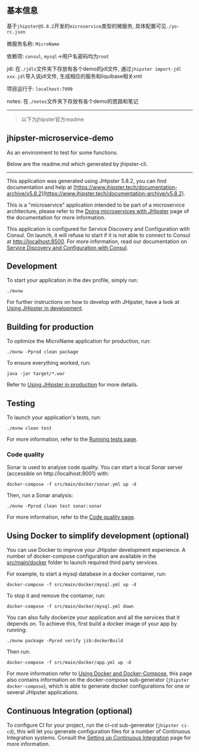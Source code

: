 ## 基本信息

基于`jhipster@5.8.2`开发的`microservice`类型的微服务, 具体配置可见`./yo-rc.json`

微服务名称: `MicroName`

依赖项: `consul`, `mysql`->用户名密码均为`root`

jdl: 在`./jdls`文件夹下存放有各个demo的jdl文件, 通过`jhipster import-jdl xxx.jdl`导入该jdl文件, 生成相应的服务和liquibase相关xml

项目运行于: `localhost:7999`

notes: 在`./notes`文件夹下存放有各个demo的思路和笔记

-----
> 以下为jhipster官方readme

## jhipster-microservice-demo

As an environment to test for some functions.

Below are the readme.md which generated by jhipster-cli.

-----

This application was generated using JHipster 5.8.2, you can find documentation and help
at [https://www.jhipster.tech/documentation-archive/v5.8.2](https://www.jhipster.tech/documentation-archive/v5.8.2).

This is a "microservice" application intended to be part of a microservice architecture, please refer to
the [Doing microservices with JHipster][] page of the documentation for more information.

This application is configured for Service Discovery and Configuration with Consul. On launch, it will refuse to start
if it is not able to connect to Consul at [http://localhost:8500](http://localhost:8500). For more information, read our
documentation on [Service Discovery and Configuration with Consul][].

## Development

To start your application in the dev profile, simply run:

    ./mvnw

For further instructions on how to develop with JHipster, have a look at [Using JHipster in development][].

## Building for production

To optimize the MicroName application for production, run:

    ./mvnw -Pprod clean package

To ensure everything worked, run:

    java -jar target/*.war

Refer to [Using JHipster in production][] for more details.

## Testing

To launch your application's tests, run:

    ./mvnw clean test

For more information, refer to the [Running tests page][].

### Code quality

Sonar is used to analyse code quality. You can start a local Sonar server (accessible on http://localhost:9001) with:

```
docker-compose -f src/main/docker/sonar.yml up -d
```

Then, run a Sonar analysis:

```
./mvnw -Pprod clean test sonar:sonar
```

For more information, refer to the [Code quality page][].

## Using Docker to simplify development (optional)

You can use Docker to improve your JHipster development experience. A number of docker-compose configuration are
available in the [src/main/docker](src/main/docker) folder to launch required third party services.

For example, to start a mysql database in a docker container, run:

    docker-compose -f src/main/docker/mysql.yml up -d

To stop it and remove the container, run:

    docker-compose -f src/main/docker/mysql.yml down

You can also fully dockerize your application and all the services that it depends on. To achieve this, first build a
docker image of your app by running:

    ./mvnw package -Pprod verify jib:dockerBuild

Then run:

    docker-compose -f src/main/docker/app.yml up -d

For more information refer to [Using Docker and Docker-Compose][], this page also contains information on the
docker-compose sub-generator (`jhipster docker-compose`), which is able to generate docker configurations for one or
several JHipster applications.

## Continuous Integration (optional)

To configure CI for your project, run the ci-cd sub-generator (`jhipster ci-cd`), this will let you generate
configuration files for a number of Continuous Integration systems. Consult the [Setting up Continuous Integration][]
page for more information.

[jhipster homepage and latest documentation]: https://www.jhipster.tech

[jhipster 5.8.2 archive]: https://www.jhipster.tech/documentation-archive/v5.8.2

[doing microservices with jhipster]: https://www.jhipster.tech/documentation-archive/v5.8.2/microservices-architecture/

[using jhipster in development]: https://www.jhipster.tech/documentation-archive/v5.8.2/development/

[service discovery and configuration with consul]: https://www.jhipster.tech/documentation-archive/v5.8.2/microservices-architecture/#consul

[using docker and docker-compose]: https://www.jhipster.tech/documentation-archive/v5.8.2/docker-compose

[using jhipster in production]: https://www.jhipster.tech/documentation-archive/v5.8.2/production/

[running tests page]: https://www.jhipster.tech/documentation-archive/v5.8.2/running-tests/

[code quality page]: https://www.jhipster.tech/documentation-archive/v5.8.2/code-quality/

[setting up continuous integration]: https://www.jhipster.tech/documentation-archive/v5.8.2/setting-up-ci/
